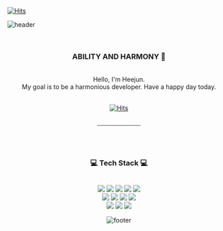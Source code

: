 [![Hits](https://hits.seeyoufarm.com/api/count/incr/badge.svg?url=https%3A%2F%2Fgithub.com%2Fsecret1601%2Fhit-counter&count_bg=%2379C83D&title_bg=%23555555&icon=letterboxd.svg&icon_color=%23E50909&title=hits&edge_flat=false)](https://hits.seeyoufarm.com)

![header](https://capsule-render.vercel.app/api?type=waving&&color=gradient&height=100&section=header&fontSize=90)


<div align = "center">

<br/>
<h3>ABILITY AND HARMONY 🥳</h3><br/>
Hello, I'm Heejun.<br/>
My goal is to be a harmonious developer.
Have a happy day today.

 <br>
 <br>

[![Hits](https://hits.seeyoufarm.com/api/count/incr/badge.svg?url=https%3A%2F%2Fgithub.com%2Fsecret1601%2Fhit-counter&count_bg=%235AE71F&title_bg=%23F11212&icon=apple.svg&icon_color=%23EFFF00&title=VISIT&edge_flat=false)](https://hits.seeyoufarm.com)

 
  
﹏﹏﹏﹏﹏﹏﹏

<br/><br/>
 
<h3>💻 Tech Stack 💻</h3>
 
<br/>
<img src="https://img.shields.io/badge/HTML-E34F26?style=for-the-badge&logo=html5&logoColor=white">
<img src="https://img.shields.io/badge/css-1572B6?style=for-the-badge&logo=css3&logoColor=white">

<img src="https://img.shields.io/badge/HTML-E34F26?style=flat-square&logo=HTML5&logoColor=white"/>
<img src="https://img.shields.io/badge/CSS-1572B6?style=flat-square&logo=CSS3&logoColor=white"/>
<img src="https://img.shields.io/badge/JavaScript-F7DF1E?style=flat-square&logo=JavaScript&logoColor=white"/>
<br>
 <img src="https://img.shields.io/badge/jquery-0769AD?style=for-the-badge&logo=jquery&logoColor=white">
 <img src="https://img.shields.io/badge/Vue-4FC08D?style=flat-square&logo=Vue.js&logoColor=white"/>
 <img src="https://img.shields.io/badge/github-181717?style=for-the-badge&logo=github&logoColor=white">
 <img src="https://img.shields.io/badge/Git-F05032?style=flat-square&logo=Git&logoColor=white"/>
<br>
 <img src="https://img.shields.io/badge/bootstrap-7952B3?style=for-the-badge&logo=bootstrap&logoColor=white">
 <img src="https://img.shields.io/badge/mariaDB-003545?style=for-the-badge&logo=mariaDB&logoColor=white"> 
 <img src="https://img.shields.io/badge/mysql-4479A1?style=for-the-badge&logo=mysql&logoColor=white"> 

![footer](https://capsule-render.vercel.app/api?type=waving&&color=gradient&height=100&section=footer&fontSize=90)





